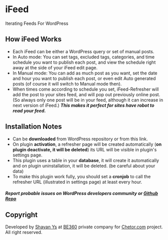 # iFeed
Iterating Feeds For WordPress

## How iFeed Works
- Each iFeed can be either a WordPress query or set of manual posts.
- In Auto mode: You can set tags, excluded tags, categories, and time schedule you want to publish each post, and view the schedule right away at the side of your iFeed edit page.
- In Manual mode: You can add as much post as you want, set the date and hour you want to publish each post, or even edit Auto generated posts (of course it will switch to Manual mode then).
- When times come according to schedule you set, iFeed-Refresher will add the post to your sites feed, and will pop out previously online post. (So always only one post will be in your feed, although it can increase in next version of iFeed.) ***This makes it perfect for sites have robot to read your feed.***

## Installation Notes

- Can be **downloaded** from WordPress repository or from this link.
- On plugin **activation**, a refresher page will be created automatically (**on plugin deactivate, it will be deleted**) its URL will be visible in plugin's settings page.
- This plugin uses a table in your **database**, it will create it automatically and on plugin uninstallation, it will be deleted. (be careful about your data)
- To make this plugin work fully, you should set a **cronjob** to call the refresher URL (illustrated in settings page) at least every hour.

##### Report probable issues on WordPress developers community or [Github Repo](https://github.com/shayan-ys/ifeed/issues)

## Copyright
Developed by [Shayan Ys](http://www.shayanys.com) at [BE360](http://www.be360.ir) private company for [Chetor.com](http://www.chetor.com) project. All right reserved.